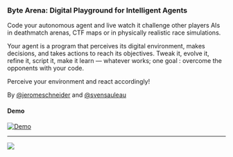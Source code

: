 ### Byte Arena: Digital Playground for Intelligent Agents

Code your autonomous agent and live watch it challenge other players AIs in deathmatch arenas, CTF maps or in physically realistic race simulations.

Your agent is a program that perceives its digital environment, makes decisions, and takes actions to reach its objectives. Tweak it, evolve it, refine it, script it, make it learn — whatever works; one goal : overcome the opponents with your code.

Perceive your environment and react accordingly!

By [@jeromeschneider](https://twitter.com/jeromeschneider) and [@svensauleau](https://twitter.com/svensauleau)

#### Demo

[![Demo](http://img.youtube.com/vi/IsLsM8PPml4/0.jpg)](http://www.youtube.com/watch?v=IsLsM8PPml4 "Byte Arena, WIP preview")

---

<img src="https://cloud.githubusercontent.com/assets/4974818/24494371/57a8073c-1532-11e7-9026-469640cea9a7.png" width="auto" />
